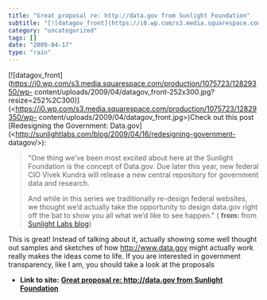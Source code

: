 ```yaml
---
title: "Great proposal re: http://data.gov from Sunlight Foundation"
subtitle: "[![datagov_front](https://i0.wp.com/s3.media.squarespace.com/production/1075723/12829350/wp-"
category: "uncategorized"
tags: []
date: "2009-04-17"
type: "rain"
---
```

[![datagov_front](https://i0.wp.com/s3.media.squarespace.com/production/1075723/12829350/wp-
content/uploads/2009/04/datagov_front-252x300.jpg?resize=252%2C300)](<https://i0.wp.com/s3.media.squarespace.com/production/1075723/12829350/wp-
content/uploads/2009/04/datagov_front.jpg>)Check out this post [Redesigning
the Government:
Data.gov](<http://sunlightlabs.com/blog/2009/04/16/redesigning-government-
datagov/>):

> "One thing we’ve been most excited about here at the Sunlight Foundation is
> the concept of Data.gov. Due later this year, new federal CIO Vivek Kundra
> will release a new central repository for government data and research.
>
> And while in this series we traditionally re-design federal websites, we
> thought we’d actually take the opportunity to design data.gov right off the
> bat to show you all what we’d like to see happen." ( **from:** from
> [Sunlight Labs blog](<http://sunlightlabs.com/blog/feeds/latest/>))

This is great! Instead of talking about it, actually showing some well thought
out samples and sketches of how http://www.data.gov might actually work really
makes the ideas come to life. If you are interested in government
transparency, like I am, you should take a look at the proposals


* **Link to site:** **[Great proposal re: http://data.gov from Sunlight Foundation](None)**